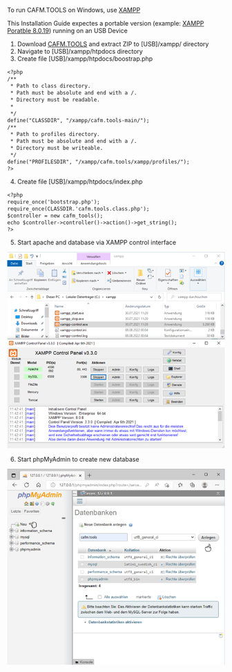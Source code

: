 To run CAFM.TOOLS on Windows, use [XAMPP](https://www.apachefriends.org/de/index.html)  
  
  
This Installation Guide expectes a portable version (example: [XAMPP Poratble 8.0.19](https://sourceforge.net/projects/xampp/files/XAMPP%20Windows/8.0.19/xampp-portable-windows-x64-8.0.19-0-VS16.zip/download)) running on an USB Device  
  
1. Download [CAFM.TOOLS](https://github.com/cafmone/cafm.tools/archive/refs/heads/main.zip) and extract ZIP to \[USB]/xampp/ directory  
2. Navigate to \[USB]/xampp/htpdocs directory  
3. Create file \[USB]/xampp/htpdocs/boostrap.php  
```
<?php
/** 
 * Path to class directory.
 * Path must be absolute and end with a /.
 * Directory must be readable.
 * 
 */
define("CLASSDIR", "/xampp/cafm.tools-main/");
/** 
 * Path to profiles directory.
 * Path must be absolute and end with a /.
 * Directory must be writeable.
 */
define("PROFILESDIR", "/xampp/cafm.tools/xampp/profiles/");
?>
```
4. Create file \[USB]/xampp/htpdocs/index.php  
```
<?php
require_once('bootstrap.php');
require_once(CLASSDIR.'cafm.tools.class.php');
$controller = new cafm_tools();
echo $controller->controller()->action()->get_string();
?>
```
5. Start apache and database via XAMPP control interface  
  
![XAMPP Control Panel](https://raw.githubusercontent.com/cafmone/cafm.tools/main/xampp/howto/1.xampp.control.png)
  
6. Start phpMyAdmin to create new database  
  
![phpMyAdmin](https://raw.githubusercontent.com/cafmone/cafm.tools/main/xampp/howto/2.phpmyadmin.png)

